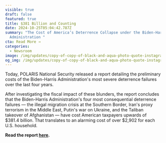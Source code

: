 ```yaml
---
visible: true
draft: false
featured: true
title: $381 Billion and Counting
date: 2024-10-25T05:04:42.787Z
summary: "The Cost of America’s Deterrence Collapse under the Biden-Harris
  Administration "
cta: Read More →
categories:
  - Newsroom
image: /img/updates/copy-of-copy-of-black-and-aqua-photo-quote-instagram-post-presentation-6-.jpg
og_img: /img/updates/copy-of-copy-of-black-and-aqua-photo-quote-instagram-post-presentation-6-.jpg
---
```

Today, POLARIS National Security released a report detailing the preliminary costs of the Biden-Harris Administration's most severe deterrence failures over the last four years. 

After investigating the fiscal impact of these blunders, the report concludes that the Biden-Harris Administration's four most consequential deterrence failures — the illegal migration crisis at the Southern Border, Iran's proxy terrorism in the Middle East, Putin's war on Ukraine, and the Taliban takeover of Afghanistan — have cost American taxpayers upwards of $381.4 billion. That translates to an alarming cost of over $2,902 for each U.S. household.

**Read the report [here](https://www.dropbox.com/scl/fi/10euucociklua2cnbp21b/Deterrence-Failures-Cost-Report.pdf?rlkey=0cng132lorgqcvwislt1y0450&st=9bi17nko&dl=0).**